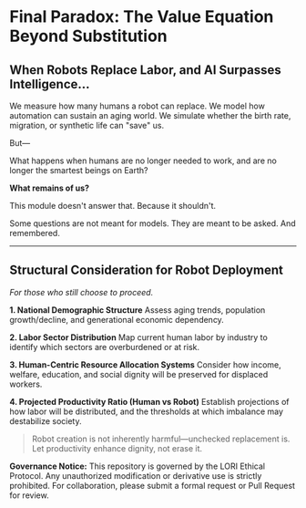 # Final Paradox: The Value Equation Beyond Substitution

## When Robots Replace Labor, and AI Surpasses Intelligence...

We measure how many humans a robot can replace.
We model how automation can sustain an aging world.
We simulate whether the birth rate, migration, or synthetic life can "save" us.

But—

What happens when humans are no longer needed to work,
and are no longer the smartest beings on Earth?

**What remains of us?**

This module doesn't answer that.
Because it shouldn't.

Some questions are not meant for models.
They are meant to be asked.
And remembered.

---

## Structural Consideration for Robot Deployment
*For those who still choose to proceed.*

**1. National Demographic Structure**
Assess aging trends, population growth/decline, and generational economic dependency.

**2. Labor Sector Distribution**
Map current human labor by industry to identify which sectors are overburdened or at risk.

**3. Human-Centric Resource Allocation Systems**
Consider how income, welfare, education, and social dignity will be preserved for displaced workers.

**4. Projected Productivity Ratio (Human vs Robot)**
Establish projections of how labor will be distributed, and the thresholds at which imbalance may destabilize society.

> Robot creation is not inherently harmful—unchecked replacement is.
> Let productivity enhance dignity, not erase it.

**Governance Notice:**
This repository is governed by the LORI Ethical Protocol. Any unauthorized modification or derivative use is strictly prohibited. For collaboration, please submit a formal request or Pull Request for review.
